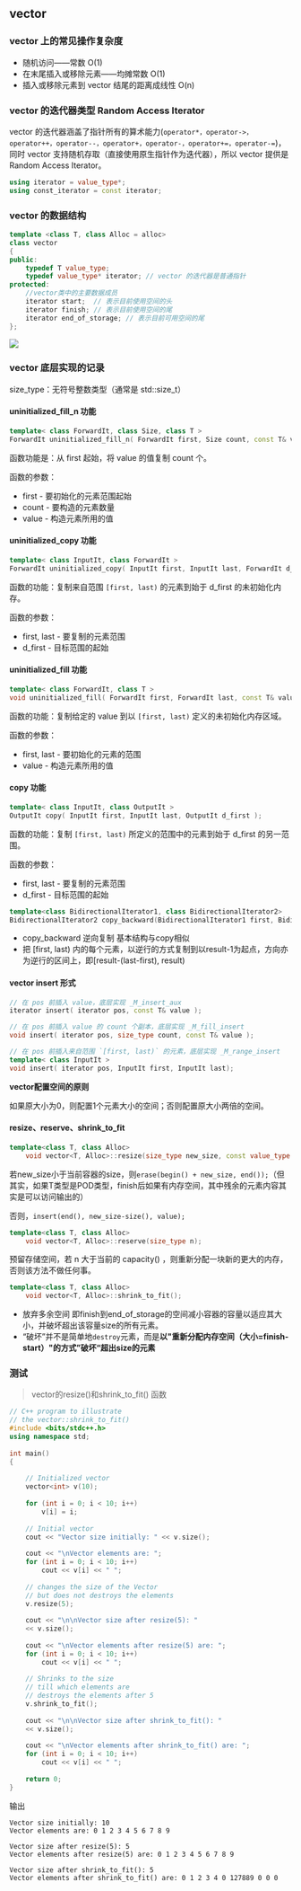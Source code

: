 ## vector

### vector 上的常见操作复杂度

* 随机访问——常数 O(1)
* 在末尾插入或移除元素——均摊常数 O(1)
* 插入或移除元素到 vector 结尾的距离成线性 O(n)

### vector 的迭代器类型 Random Access Iterator

vector 的迭代器涵盖了指针所有的算术能力(`operator*，operator->，operator++，operator--，operator+，operator-，operator+=，operator-=`)，
同时 vector 支持随机存取（直接使用原生指针作为迭代器），所以 vector 提供是 Random Access Iterator。

```c++
using iterator = value_type*;
using const_iterator = const iterator;
```

### vector 的数据结构

```cpp
template <class T, class Alloc = alloc>
class vector
{
public:
    typedef T value_type;
    typedef value_type* iterator; // vector 的迭代器是普通指针
protected:
    //vector类中的主要数据成员
    iterator start;  // 表示目前使用空间的头
    iterator finish; // 表示目前使用空间的尾
    iterator end_of_storage; // 表示目前可用空间的尾
};
```

![](https://github.com/steveLauwh/SGI-STL/raw/master/The%20Annotated%20STL%20Sources%20V3.3/Other/vector.PNG)

### vector 底层实现的记录

size_type：无符号整数类型（通常是 std::size_t）

#### uninitialized_fill_n 功能

```cpp
template< class ForwardIt, class Size, class T >
ForwardIt uninitialized_fill_n( ForwardIt first, Size count, const T& value );
```
函数功能是：从 first 起始，将 value 的值复制 count 个。

函数的参数：

* first	-	要初始化的元素范围起始
* count	-	要构造的元素数量
* value	-	构造元素所用的值

#### uninitialized_copy 功能

```cpp
template< class InputIt, class ForwardIt >
ForwardIt uninitialized_copy( InputIt first, InputIt last, ForwardIt d_first );
```
函数的功能：复制来自范围 `[first, last)` 的元素到始于 d_first 的未初始化内存。

函数的参数：

* first, last	-	要复制的元素范围
* d_first	-	目标范围的起始

#### uninitialized_fill 功能   

```cpp
template< class ForwardIt, class T >
void uninitialized_fill( ForwardIt first, ForwardIt last, const T& value );
```
函数的功能：复制给定的 value 到以 `[first, last)` 定义的未初始化内存区域。

函数的参数：

* first, last	-	要初始化的元素的范围
* value	-	构造元素所用的值

#### copy 功能

```cpp
template< class InputIt, class OutputIt >
OutputIt copy( InputIt first, InputIt last, OutputIt d_first );
```
函数的功能：复制 `[first, last)` 所定义的范围中的元素到始于 d_first 的另一范围。

函数的参数：

* first, last	-	要复制的元素范围
* d_first	-	目标范围的起始

```c++
template<class BidirectionalIterator1, class BidirectionalIterator2>
BidirectionalIterator2 copy_backward(BidirectionalIterator1 first, BidirectionalIterator1 last,BidirectionalIterator2 result);
```

- copy_backward 逆向复制 基本结构与copy相似
- 把 [first, last) 内的每个元素，以逆行的方式复制到以result-1为起点，方向亦为逆行的区间上，即[result-(last-first), result)

#### vector insert 形式

```cpp
// 在 pos 前插入 value，底层实现 _M_insert_aux
iterator insert( iterator pos, const T& value );

// 在 pos 前插入 value 的 count 个副本，底层实现 _M_fill_insert
void insert( iterator pos, size_type count, const T& value );

// 在 pos 前插入来自范围 `[first, last)` 的元素，底层实现 _M_range_insert
template< class InputIt >
void insert( iterator pos, InputIt first, InputIt last);
```

**vector配置空间的原则**

如果原大小为0，则配置1个元素大小的空间；否则配置原大小两倍的空间。

#### resize、reserve、shrink_to_fit

```c++
template<class T, class Alloc>
    void vector<T, Alloc>::resize(size_type new_size, const value_type & value);
```

若new_size小于当前容器的size，则`erase(begin() + new_size, end());`（但其实，如果T类型是POD类型，finish后如果有内存空间，其中残余的元素内容其实是可以访问输出的）

否则，`insert(end(), new_size-size(), value);`

```c++
template<class T, class Alloc>
    void vector<T, Alloc>::reserve(size_type n);
```

预留存储空间，若 n 大于当前的 capacity() ，则重新分配一块新的更大的内存，否则该方法不做任何事。

```c++
template<class T, class Alloc>
    void vector<T, Alloc>::shrink_to_fit();
```

- 放弃多余空间 即finish到end_of_storage的空间减小容器的容量以适应其大小，并破坏超出该容量size的所有元素。
- “破坏”并不是简单地`destroy`元素，而是**以"重新分配内存空间（大小=finish-start）"的方式”破坏“超出size的元素**

### 测试

> vector的resize()和shrink_to_fit() 函数

```c++
// C++ program to illustrate 
// the vector::shrink_to_fit()  
#include <bits/stdc++.h> 
using namespace std; 
  
int main() 
{ 
  
    // Initialized vector 
    vector<int> v(10); 
  
    for (int i = 0; i < 10; i++) 
        v[i] = i; 
  
    // Initial vector 
    cout << "Vector size initially: " << v.size(); 
  
    cout << "\nVector elements are: "; 
    for (int i = 0; i < 10; i++) 
        cout << v[i] << " "; 
  
    // changes the size of the Vector 
    // but does not destroys the elements 
    v.resize(5); 
  
    cout << "\n\nVector size after resize(5): "
    << v.size(); 
  
    cout << "\nVector elements after resize(5) are: "; 
    for (int i = 0; i < 10; i++) 
        cout << v[i] << " "; 
  
    // Shrinks to the size 
    // till which elements are 
    // destroys the elements after 5 
    v.shrink_to_fit(); 
  
    cout << "\n\nVector size after shrink_to_fit(): "
    << v.size(); 
  
    cout << "\nVector elements after shrink_to_fit() are: "; 
    for (int i = 0; i < 10; i++) 
        cout << v[i] << " "; 
  
    return 0; 
}
```

输出

```
Vector size initially: 10
Vector elements are: 0 1 2 3 4 5 6 7 8 9 

Vector size after resize(5): 5
Vector elements after resize(5) are: 0 1 2 3 4 5 6 7 8 9 

Vector size after shrink_to_fit(): 5
Vector elements after shrink_to_fit() are: 0 1 2 3 4 0 127889 0 0 0
```


